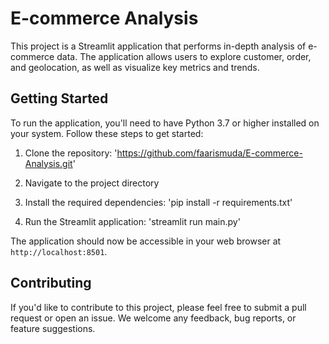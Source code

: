 # E-commerce Analysis

This project is a Streamlit application that performs in-depth analysis of e-commerce data. The application allows users to explore customer, order, and geolocation, as well as visualize key metrics and trends.

## Getting Started

To run the application, you'll need to have Python 3.7 or higher installed on your system. Follow these steps to get started:

1. Clone the repository:
'https://github.com/faarismuda/E-commerce-Analysis.git'

2. Navigate to the project directory

3. Install the required dependencies:
'pip install -r requirements.txt'

4. Run the Streamlit application:
'streamlit run main.py'

The application should now be accessible in your web browser at `http://localhost:8501`.

## Contributing

If you'd like to contribute to this project, please feel free to submit a pull request or open an issue. We welcome any feedback, bug reports, or feature suggestions.
